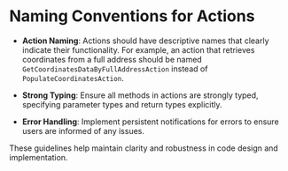 # Naming Conventions for Actions

- **Action Naming**: Actions should have descriptive names that clearly indicate their functionality. For example, an action that retrieves coordinates from a full address should be named `GetCoordinatesDataByFullAddressAction` instead of `PopulateCoordinatesAction`.

- **Strong Typing**: Ensure all methods in actions are strongly typed, specifying parameter types and return types explicitly.

- **Error Handling**: Implement persistent notifications for errors to ensure users are informed of any issues.

These guidelines help maintain clarity and robustness in code design and implementation.
